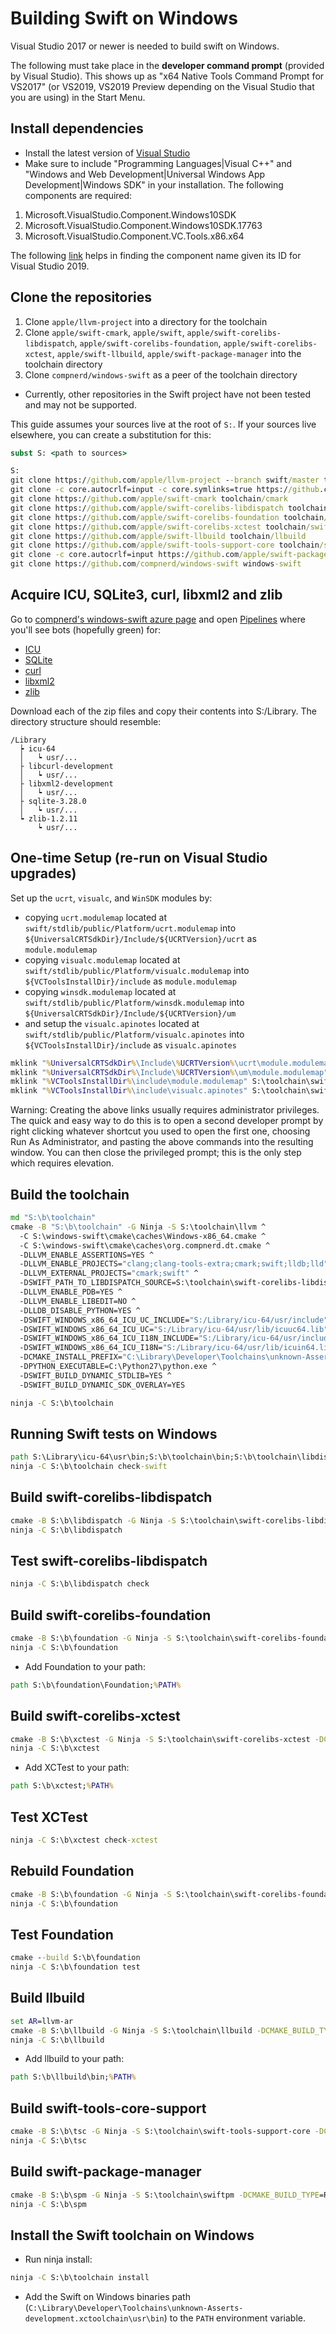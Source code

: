 # Building Swift on Windows

Visual Studio 2017 or newer is needed to build swift on Windows.

The following must take place in the **developer command prompt** (provided by Visual Studio). This shows up as "x64 Native Tools Command Prompt for VS2017" (or VS2019, VS2019 Preview depending on the Visual Studio that you are using) in the Start Menu.

## Install dependencies

- Install the latest version of [Visual Studio](https://www.visualstudio.com/downloads/)
- Make sure to include "Programming Languages|Visual C++" and "Windows and Web Development|Universal Windows App Development|Windows SDK" in your installation. The following components are required:

1. Microsoft.VisualStudio.Component.Windows10SDK
2. Microsoft.VisualStudio.Component.Windows10SDK.17763
3. Microsoft.VisualStudio.Component.VC.Tools.x86.x64

The following [link](https://docs.microsoft.com/visualstudio/install/workload-component-id-vs-build-tools?view=vs-2019) helps in finding the component name given its ID for Visual Studio 2019.

## Clone the repositories

1. Clone `apple/llvm-project` into a directory for the toolchain
2. Clone `apple/swift-cmark`, `apple/swift`, `apple/swift-corelibs-libdispatch`, `apple/swift-corelibs-foundation`, `apple/swift-corelibs-xctest`, `apple/swift-llbuild`, `apple/swift-package-manager` into the toolchain directory
3. Clone `compnerd/windows-swift` as a peer of the toolchain directory

- Currently, other repositories in the Swift project have not been tested and may not be supported.

This guide assumes your sources live at the root of `S:`. If your sources live elsewhere, you can create a substitution for this:

```cmd
subst S: <path to sources>
```

```cmd
S:
git clone https://github.com/apple/llvm-project --branch swift/master toolchain
git clone -c core.autocrlf=input -c core.symlinks=true https://github.com/apple/swift toolchain/swift
git clone https://github.com/apple/swift-cmark toolchain/cmark
git clone https://github.com/apple/swift-corelibs-libdispatch toolchain/swift-corelibs-libdispatch
git clone https://github.com/apple/swift-corelibs-foundation toolchain/swift-corelibs-foundation
git clone https://github.com/apple/swift-corelibs-xctest toolchain/swift-corelibs-xctest
git clone https://github.com/apple/swift-llbuild toolchain/llbuild
git clone https://github.com/apple/swift-tools-support-core toolchain/swift-tools-support-core
git clone -c core.autocrlf=input https://github.com/apple/swift-package-manager toolchain/swiftpm
git clone https://github.com/compnerd/windows-swift windows-swift
```

## Acquire ICU, SQLite3, curl, libxml2 and zlib

Go to [compnerd's windows-swift azure page](https://dev.azure.com/compnerd/swift-build/_build) and open [Pipelines](https://dev.azure.com/compnerd/swift-build/_build) where you'll see bots (hopefully green) for:

- [ICU](https://dev.azure.com/compnerd/swift-build/_build?definitionId=9)
- [SQLite](https://dev.azure.com/compnerd/swift-build/_build?definitionId=12&_a=summary)
- [curl](https://dev.azure.com/compnerd/swift-build/_build?definitionId=11&_a=summary)
- [libxml2](https://dev.azure.com/compnerd/swift-build/_build?definitionId=10&_a=summary)
- [zlib](https://dev.azure.com/compnerd/swift-build/_build?definitionId=16&_a=summary)

Download each of the zip files and copy their contents into S:/Library. The directory structure should resemble:

```
/Library
  ┝ icu-64
  │   ┕ usr/...
  ├ libcurl-development
  │   ┕ usr/...
  ├ libxml2-development
  │   ┕ usr/...
  ├ sqlite-3.28.0
  │   ┕ usr/...
  ┕ zlib-1.2.11
      ┕ usr/...
```

## One-time Setup (re-run on Visual Studio upgrades)

Set up the `ucrt`, `visualc`, and `WinSDK` modules by:

- copying `ucrt.modulemap` located at `swift/stdlib/public/Platform/ucrt.modulemap` into
  `${UniversalCRTSdkDir}/Include/${UCRTVersion}/ucrt` as `module.modulemap`
- copying `visualc.modulemap` located at `swift/stdlib/public/Platform/visualc.modulemap` into `${VCToolsInstallDir}/include` as `module.modulemap`
- copying `winsdk.modulemap` located at `swift/stdlib/public/Platform/winsdk.modulemap` into `${UniversalCRTSdkDir}/Include/${UCRTVersion}/um`
- and setup the `visualc.apinotes` located at `swift/stdlib/public/Platform/visualc.apinotes` into `${VCToolsInstallDir}/include` as `visualc.apinotes`

```cmd
mklink "%UniversalCRTSdkDir%\Include\%UCRTVersion%\ucrt\module.modulemap" S:\toolchain\swift\stdlib\public\Platform\ucrt.modulemap
mklink "%UniversalCRTSdkDir%\Include\%UCRTVersion%\um\module.modulemap" S:\toolchain\swift\stdlib\public\Platform\winsdk.modulemap
mklink "%VCToolsInstallDir%\include\module.modulemap" S:\toolchain\swift\stdlib\public\Platform\visualc.modulemap
mklink "%VCToolsInstallDir%\include\visualc.apinotes" S:\toolchain\swift\stdlib\public\Platform\visualc.apinotes
```

Warning: Creating the above links usually requires administrator privileges. The quick and easy way to do this is to open a second developer prompt by right clicking whatever shortcut you used to open the first one, choosing Run As Administrator, and pasting the above commands into the resulting window. You can then close the privileged prompt; this is the only step which requires elevation.

## Build the toolchain

```cmd
md "S:\b\toolchain"
cmake -B "S:\b\toolchain" -G Ninja -S S:\toolchain\llvm ^
  -C S:\windows-swift\cmake\caches\Windows-x86_64.cmake ^
  -C S:\windows-swift\cmake\caches\org.compnerd.dt.cmake ^
  -DLLVM_ENABLE_ASSERTIONS=YES ^
  -DLLVM_ENABLE_PROJECTS="clang;clang-tools-extra;cmark;swift;lldb;lld" ^
  -DLLVM_EXTERNAL_PROJECTS="cmark;swift" ^
  -DSWIFT_PATH_TO_LIBDISPATCH_SOURCE=S:\toolchain\swift-corelibs-libdispatch ^
  -DLLVM_ENABLE_PDB=YES ^
  -DLLVM_ENABLE_LIBEDIT=NO ^
  -DLLDB_DISABLE_PYTHON=YES ^
  -DSWIFT_WINDOWS_x86_64_ICU_UC_INCLUDE="S:/Library/icu-64/usr/include" ^
  -DSWIFT_WINDOWS_x86_64_ICU_UC="S:/Library/icu-64/usr/lib/icuuc64.lib" ^
  -DSWIFT_WINDOWS_x86_64_ICU_I18N_INCLUDE="S:/Library/icu-64/usr/include" ^
  -DSWIFT_WINDOWS_x86_64_ICU_I18N="S:/Library/icu-64/usr/lib/icuin64.lib" ^
  -DCMAKE_INSTALL_PREFIX="C:\Library\Developer\Toolchains\unknown-Asserts-development.xctoolchain\usr" ^
  -DPYTHON_EXECUTABLE=C:\Python27\python.exe ^
  -DSWIFT_BUILD_DYNAMIC_STDLIB=YES ^
  -DSWIFT_BUILD_DYNAMIC_SDK_OVERLAY=YES

ninja -C S:\b\toolchain
```

## Running Swift tests on Windows

```cmd
path S:\Library\icu-64\usr\bin;S:\b\toolchain\bin;S:\b\toolchain\libdispatch-prefix\bin;%PATH%;%ProgramFiles%\Git\usr\bin
ninja -C S:\b\toolchain check-swift
```

## Build swift-corelibs-libdispatch

```cmd
cmake -B S:\b\libdispatch -G Ninja -S S:\toolchain\swift-corelibs-libdispatch -DCMAKE_BUILD_TYPE=RelWithDebInfo -DCMAKE_C_COMPILER=S:/b/toolchain/bin/clang-cl.exe -DCMAKE_CXX_COMPILER=S:/b/toolchain/bin/clang-cl.exe -DCMAKE_Swift_COMPILER=S:/b/toolchain/bin/swiftc.exe -DENABLE_SWIFT=YES
ninja -C S:\b\libdispatch
```

## Test swift-corelibs-libdispatch

```cmd
ninja -C S:\b\libdispatch check
```

## Build swift-corelibs-foundation

```cmd
cmake -B S:\b\foundation -G Ninja -S S:\toolchain\swift-corelibs-foundation -DCMAKE_BUILD_TYPE=RelWithDebInfo -DCMAKE_C_COMPILER=S:/b/toolchain/clang-cl.exe -DCMAKE_Swift_COMPILER=S:/b/toolchain/bin/swiftc.exe -DCURL_LIBRARY="S:/Library/libcurl-development/usr/lib/libcurl.lib" -DCURL_INCLUDE_DIR="S:/Library/libcurl-development/usr/include" -DICU_ROOT="S:/Library/icu-64" -DICU_INCLUDE_DIR=S:/Library/icu-64/usr/include -DLIBXML2_LIBRARY="S:/Library/libxml2-development/usr/lib/libxml2s.lib" -DLIBXML2_INCLUDE_DIR="S:/Library/libxml2-development/usr/include/libxml2" -DENABLE_TESTING=NO -Ddispatch_DIR=S:/b/libdispatch/cmake/modules
ninja -C S:\b\foundation
```

- Add Foundation to your path:

```cmd
path S:\b\foundation\Foundation;%PATH%
```

## Build swift-corelibs-xctest

```cmd
cmake -B S:\b\xctest -G Ninja -S S:\toolchain\swift-corelibs-xctest -DCMAKE_BUILD_TYPE=RelWithDebInfo -DCMAKE_Swift_COMPILER=S:/b/toolchain/bin/swiftc.exe -Ddispatch_DIR=S:\b\dispatch\cmake\modules -DFoundation_DIR=S:\b\foundation\cmake\modules -DLIT_COMMAND=S:\toolchain\llvm\utils\lit\lit.py -DPYTHON_EXECUTABLE=C:\Python27\python.exe
ninja -C S:\b\xctest
```

- Add XCTest to your path:

```cmd
path S:\b\xctest;%PATH%
```

## Test XCTest

```cmd
ninja -C S:\b\xctest check-xctest
```

## Rebuild Foundation

```cmd
cmake -B S:\b\foundation -G Ninja -S S:\toolchain\swift-corelibs-foundation -DCMAKE_BUILD_TYPE=RelWithDebInfo -DCMAKE_C_COMPILER=S:/b/toolchain/bin/clang-cl.exe -DCMAKE_Swift_COMPILER=S:/b/toolchain/bin/swiftc.exe -DCURL_LIBRARY="S:/Library/libcurl-development/usr/lib/libcurl.lib" -DCURL_INCLUDE_DIR="S:/Library/libcurl-development/usr/include" -DICU_ROOT="S:/Library/icu-64" -DLIBXML2_LIBRARY="S:/Library/libxml2-development/usr/lib/libxml2.lib" -DLIBXML2_INCLUDE_DIR="S:/Library/libxml2-development/usr/include" -DENABLE_TESTING=YES -Ddisptch_DIR=S:/b/libdispatch/cmake/modules -DXCTest_DIR=S:/b/xctest/cmake/modules
ninja -C S:\b\foundation
```

## Test Foundation

```cmd
cmake --build S:\b\foundation
ninja -C S:\b\foundation test
```

## Build llbuild

```cmd
set AR=llvm-ar
cmake -B S:\b\llbuild -G Ninja -S S:\toolchain\llbuild -DCMAKE_BUILD_TYPE=RelWithDebInfo -DCMAKE_CXX_COMPILER=cl -DCMAKE_Swift_COMPILER=S:/b/toolchain/bin/swiftc.exe -DFoundation_DIR=S:/b/foundation/cmake/modules -Ddispatch_DIR=S:/b/libdispatch/cmake/modules -DSQLite3_INCLUDE_DIR=S:\Library\sqlite-3.28.0\usr\include -DSQLite3_LIBRARY=S:\Library\sqlite-3.28.0\usr\lib\sqlite3.lib -DLLBUILD_SUPPORT_BINDINGS=Swift
ninja -C S:\b\llbuild
```

- Add llbuild to your path:

```cmd
path S:\b\llbuild\bin;%PATH%
```

## Build swift-tools-core-support

```cmd
cmake -B S:\b\tsc -G Ninja -S S:\toolchain\swift-tools-support-core -DCMAKE_BUILD_TYPE=RelWithDebInfo -DCMAKE_C_COMPILER=cl -DCMAKE_Swift_COMPILER=S:/b/toolchain/bin/swiftc.exe -DFoundation_DIR=S:/b/foundation/cmake/modules -Ddispatch_DIR=S:/b/libdispatch/cmake/modules
ninja -C S:\b\tsc
```

## Build swift-package-manager

```cmd
cmake -B S:\b\spm -G Ninja -S S:\toolchain\swiftpm -DCMAKE_BUILD_TYPE=RelWithDebInfo -DCMAKE_C_COMPILER=S:/b/toolchain/bin/clang-cl.exe -DCMAKE_CXX_COMPILER=S:/b/toolchain/bin/clang-cl.exe -DCMAKE_Swift_COMPILER=S:/b/toolchain/bin/swiftc.exe -DUSE_VENDORED_TSC=YES -DFoundation_DIR=S:/b/foundation/cmake/modules -Ddispatch_DIR=S:/b/libdispatch/cmake/modules -DLLBuild_DIR=S:/b/llbuild/cmake/modules
ninja -C S:\b\spm
```

## Install the Swift toolchain on Windows

- Run ninja install:

```cmd
ninja -C S:\b\toolchain install
```

- Add the Swift on Windows binaries path (`C:\Library\Developer\Toolchains\unknown-Asserts-development.xctoolchain\usr\bin`) to the `PATH` environment variable.
